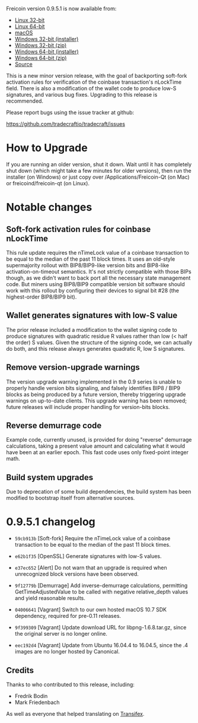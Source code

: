 Freicoin version 0.9.5.1 is now available from:

  * [Linux 32-bit](https://s3.amazonaws.com/in.freico.stable/freicoin-v0.9.5.1-5869-linux32.tar.gz)
  * [Linux 64-bit](https://s3.amazonaws.com/in.freico.stable/freicoin-v0.9.5.1-5869-linux64.tar.gz)
  * [macOS](https://s3.amazonaws.com/in.freico.stable/freicoin-v0.9.5.1-5869-osx.dmg)
  * [Windows 32-bit (installer)](https://s3.amazonaws.com/in.freico.stable/freicoin-v0.9.5.1-5869-win32-setup.exe)
  * [Windows 32-bit (zip)](https://s3.amazonaws.com/in.freico.stable/freicoin-v0.9.5.1-5869-win32.zip)
  * [Windows 64-bit (installer)](https://s3.amazonaws.com/in.freico.stable/freicoin-v0.9.5.1-5869-win64-setup.exe)
  * [Windows 64-bit (zip)](https://s3.amazonaws.com/in.freico.stable/freicoin-v0.9.5.1-5869-win64.zip)
  * [Source](https://github.com/tradecraftio/tradecraft/archive/v0.9.5.1-5869.zip)

This is a new minor version release, with the goal of backporting
soft-fork activation rules for verification of the coinbase
transaction's nLockTime field. There is also a modification of the
wallet code to produce low-S signatures, and various bug
fixes. Upgrading to this release is recommended.

Please report bugs using the issue tracker at github:

  https://github.com/tradecraftio/tradecraft/issues

How to Upgrade
===============

If you are running an older version, shut it down. Wait until it has completely
shut down (which might take a few minutes for older versions), then run the
installer (on Windows) or just copy over /Applications/Freicoin-Qt (on Mac) or
freicoind/freicoin-qt (on Linux).

Notable changes
================

Soft-fork activation rules for coinbase nLockTime
-------------------------------------------------

This rule update requires the nTimeLock value of a coinbase
transaction to be equal to the median of the past 11 block times. It
uses an old-style supermajority rollout with BIP8/BIP9-like version
bits and BIP8-like activation-on-timeout semantics. It's not strictly
compatible with those BIPs though, as we didn't want to back port all
the necessary state management code. But miners using BIP8/BIP9
compatible version bit software should work with this rollout by
configuring their devices to signal bit #28 (the highest-order
BIP8/BIP9 bit).

Wallet generates signatures with low-S value
--------------------------------------------

The prior release included a modification to the wallet signing code
to produce signatures with quadratic residue R values rather than low
(< half the order) S values. Given the structure of the signing code,
we can actually do both, and this release always generates quadratic
R, low S signatures.

Remove version-upgrade warnings
-------------------------------

The version upgrade warning implemented in the 0.9 series is unable to
properly handle version bits signaling, and falsely identifies BIP8 /
BIP9 blocks as being produced by a future version, thereby triggering
upgrade warnings on up-to-date clients. This upgrade warning has been
removed; future releases will include proper handling for version-bits
blocks.

Reverse demurrage code
----------------------

Example code, currently unused, is provided for doing "reverse"
demurrage calculations, taking a present value amount and calculating
what it would have been at an earlier epoch. This fast code uses only
fixed-point integer math.

Build system upgrades
---------------------

Due to deprecation of some build dependencies, the build system has
been modified to bootstrap itself from alternative sources.

0.9.5.1 changelog
=================

- `59cb913b` [Soft-fork]
  Require the nTimeLock value of a coinbase transaction to be equal to
  the median of the past 11 block times.

- `e62b1f35` [OpenSSL]
  Generate signatures with low-S values.

- `e37ec652` [Alert]
  Do not warn that an upgrade is required when unrecognized block
  versions have been observed.

- `9f12779b` [Demurrage]
  Add inverse-demurrage calculations, permitting GetTimeAdjustedValue
  to be called with negative relative_depth values and yield
  reasonable results.

- `04006641` [Vagrant]
  Switch to our own hosted macOS 10.7 SDK dependency, required for
  pre-0.11 releases.

- `9f399309` [Vagrant]
  Update download URL for libpng-1.6.8.tar.gz, since the original
  server is no longer online.

- `eec192d4` [Vagrant]
  Update from Ubuntu 16.04.4 to 16.04.5, since the .4 images are no
  longer hosted by Canonical.

Credits
--------

Thanks to who contributed to this release, including:

- Fredrik Bodin
- Mark Friedenbach

As well as everyone that helped translating on [Transifex](https://www.transifex.com/tradecraft/freicoin-1/).

